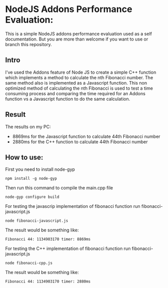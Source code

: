 # NodeJS Addons Performance Evaluation:
This is a simple NodeJS addons performance evaluation used as a self documentation. 
But you are more than welcome if you want to use or branch this repository. 


## Intro
I've used the Addons feature of Node JS to create a simple C++ function which implements a method to calculate the nth Fibonacci number.
The same method also is implemented as a Javascript function. This non optimized method of calculating the nth Fibonacci is used to test a time consuming process and comparing the time required for an Addons function vs a Javascript function to do the same calculation.


## Result
The results on my PC:
- 8869ms for the Javascript function to calculate 44th Fibonacci number
- 2880ms for the C++ function to calculate 44th Fibonacci number


## How to use:
First you need to install node-gyp
```
npm install -g node-gyp
```

Then run this command to compile the main.cpp file
```
node-gyp configure build
```

For testing the javascrip implementation of fibonacci function run fibonacci-javascript.js
```
node fibonacci-javascript.js
```

The result would be something like:
```
Fibonacci 44: 1134903170 timer: 8869ms
```


For testing the C++ implementation of fibonacci function run fibonacci-javascript.js
```
node fibonacci-cpp.js
```

The result would be something like:
```
Fibonacci 44: 1134903170 timer: 2880ms
```

